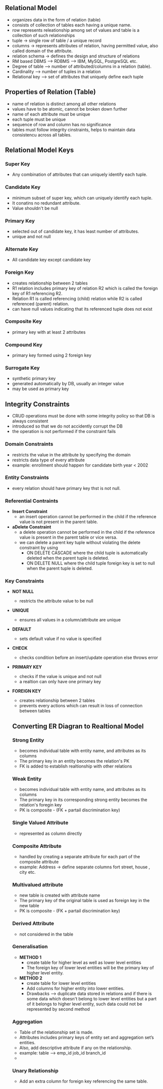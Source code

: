 ## Relational Model
- organizes data in the form of relation (table)
- consists of collection of tables each having a unique name.
- row represents releationship among set of values and table is a collection of such relationships
- tuple -> single row of table / a unique record
- columns -> represents attributes of relation, having permitted value, also called domain of the attribute.
- relation schema -> defines the design and structure of relations
- RM based DBMS --> RDBMS --> IBM, MySQL, PostgreSQL etc.
- Degree of table --> number of attributed/columns in a relation (table).
- Cardinality --> number of tuples in a relation
- Relational key --> set of attributes that uniquely define each tuple

## Properties of Relation (Table)
- name of relation is distinct among all other relations
- values have to be atomic, cannot be broken down further
- name of each attribute must be unique
- each tuple must be unique
- sequence of row and column has no significance
- tables must follow integrity cinstraints, helps to maintain data consistencu across all tables.

## Relational Model Keys
### Super Key
- Any combination of attributes that can uniquely identify each tuple.
### Candidate Key
- minimum subset of super key, which can uniquely identify each tuple.
- It conatins no redundant attribute.
- Value shouldn't be null
### Primary Key
- selected out of candidate key, it has least number of attributes.
- unique and not null
### Alternate Key
- All candidate key except candidate key
### Foreign Key
- creates relationship between 2 tables
- R1 relation includes primary key of relation R2 which is called the foreign key of R1 referencing R2.
- Relation R1 is called referencing (child) relation while R2 is called referenced (parent) relation.
- can have null values indicating that its referenced tuple does not exist
### Composite Key
- primary key with at least 2 attributes
### Compound Key
- primary key formed using 2 foreign key
### Surrogate Key
- synthetic primary key
- generated automatically by DB, usually an integer value
- may be used as primary key

## Integrity Constraints
- CRUD operations must be done with some integrity policy so that DB is always consistent
- introduced so that we do not accidently corrupt the DB
- the operation is not performed if the constraint fails
### Domain Constraints
- restricts the value in the attribute by specifying the domain
- restricts data type of every attribute
- example: enrollment should happen for candidate birth year < 2002
### Entity Constraints
- every relation should have primary key thst is not null.
### Referential Contraints
- **Insert Constraint**
  - an insert operation cannot be performed in the child if the reference value is not present in the parent table.
- **aDelete Constraint**
  - a delete operation cannot be performed in the child if the reference value is present in the parent table or vice versa.
  - we can delete a parent key tuple without violating the delete constraint by using
     - ON DELETE CASCADE where the child tuple is automatically deleted when the parent tuple is deleted.
     - ON DELETE NULL where the child tuple foreign key is set to null when the parent tuple is deleted.
### Key Constraints
- **NOT NULL**
   - restricts the attribute value to be null
- **UNIQUE**
   - ensures all values in a column/attribute are unique
- **DEFAULT**
   - sets default value if no value is specified
- **CHECK**
   - checks condition before an insert/update operation else throws error
- **PRIMARY KEY**
   - checks if the value is unique and not null
   - a realtion can only have one primary key
- **FOREIGN KEY**
   - creates relationship between 2 tables
   - prevents every actions which can result in loss of connection between tables
 
  ## Converting ER Diagran to Realtional Model

  ### Strong Entity
  - becomes individual table with entity name, and attributes as its columns
  - The primary key in an entity becomes the relation's PK
  - FK is added to establish realtionship with other relations

  ### Weak Entity
  - becomes individual table with entity name, and attributes as its columns
  - The primary key in its corresponding strong entity becomes the relation's foregin key
  - PK is composite - (FK + partail discrimination key)

  ### Single Valued Attribute
  - represented as column directly

  ### Composite Attribute
  - handled by creating a separate attribute for each part of the composite attribute 
  - example: Address -> define separate columns fort street, house , city etc.

  ### Multivalued attribute
  - new table is created with attribute name
  - The primary key of the original table is used as foreign key in the new table
  - PK is composite - (FK + partail discrimination key)

  ### Derived Attribute
  - not considered in the table
 
  ### Generalisation
  - **METHOD 1**
     - create table for higher level as well as lower level entities
     - The foreign key of lower level entities will be the primary key of higher level entity.
  - **METHOD 2**
     - create table for lower level entities
     - Add columns for higher entity into lower entities.
     - Drawbacks --> duplicate data stored in relations and if there is some data which doesn't belong
       to lower level entities but a part of it belongs to higher level entity, such data could not be
       represented by second method

  ### Aggregation
  - Table of the relationship set is made.
  - Attributes includes primary keys of entity set and aggregation set’s entities.
  - Also, add descriptive attribute if any on the relationship.
  - example: table --> emp_id job_id branch_id
  - 
  ### Unary Relationship
  - Add an extra column for foreign key referencing the same table.

